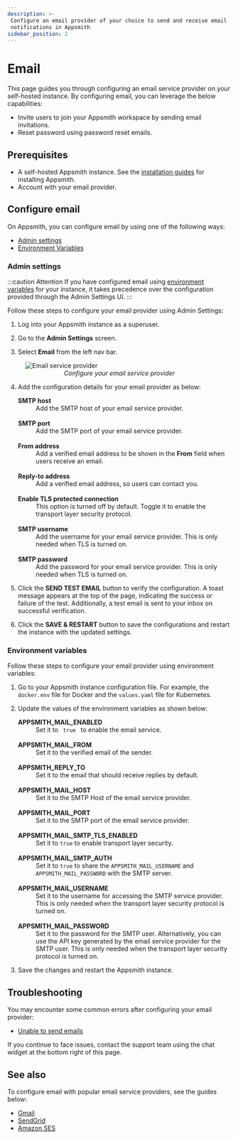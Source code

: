 ```yaml
---
description: >-
 Configure an email provider of your choice to send and receive email
 notifications in Appsmith
sidebar_position: 2
---
```


# Email

This page guides you through configuring an email service provider on your self-hosted instance. By configuring email, you can leverage the below capabilities:

* Invite users to join your Appsmith workspace by sending email invitations.
* Reset password using password reset emails.

<VideoEmbed host="youtube" videoId="NOAofPbmJWw" title="Configure Email Service Provider." caption="Configure Email Service Provider" /> 

## Prerequisites
* A self-hosted Appsmith instance. See the [installation guides](/getting-started/setup/installation-guides) for installing Appsmith.
* Account with your email provider.

## Configure email
 On Appsmith, you can configure email by using one of the following ways:

* [Admin settings](#admin-settings)
* [Environment Variables](#environment-variables)

### Admin settings

:::caution Attention
If you have configured email using [environment variables](#environment-variables) for your instance, it takes precedence over the configuration provided through the Admin Settings UI.
:::

Follow these steps to configure your email provider using Admin Settings:

1. Log into your Appsmith instance as a superuser.

2. Go to the **Admin Settings** screen.

3. Select **Email** from the left nav bar.

<figure>
<img src="/img/admin-settings-configure-email.png" style={{width: "100%", height: "auto"}} alt="Email service provider" />
<figcaption align="center"><i>Configure your email service provider</i></figcaption>
</figure>

4. Add the configuration details for your email provider as below: 

    <dl>
    <dt><b>SMTP host</b></dt>
    <dd> Add the SMTP host of your email service provider. </dd> <br/>
    <dt><b>SMTP port</b></dt>
    <dd> Add the SMTP port of your email service provider. </dd><br/>
    <dt><b>From address</b></dt>
    <dd>Add a verified email address to be shown in the <b>From</b> field when users receive an email.
    </dd> <br/>
    <dt><b>Reply-to address</b></dt>
    <dd>Add a verified email address, so users can contact you.</dd> <br/>
    <dt><b>Enable TLS protected connection</b></dt>
    <dd>This option is turned off by default. Toggle it to enable the transport layer security protocol.</dd> <br/>
    <dt><b>SMTP username</b></dt>
    <dd>Add the username for your email service provider. This is only needed when TLS is turned on.</dd> <br/>
    <dt><b>SMTP password</b></dt>
    <dd> Add the password for your email service provider. This is only needed when TLS is turned on.</dd> 
    </dl>

5. Click the **SEND TEST EMAIL** button to verify the configuration. A toast message appears at the top of the page, indicating the success or failure of the test. Additionally, a test email is sent to your inbox on successful verification.

6. Click the **SAVE & RESTART** button to save the configurations and restart the instance with the updated settings.

### Environment variables

Follow these steps to configure your email provider using environment variables:

1. Go to your Appsmith instance configuration file. For example, the `docker.env` file for Docker and the `values.yaml` file for Kubernetes.

2. Update the values of the environment variables as shown below:

    <dl>
    <dt><b>APPSMITH_MAIL_ENABLED</b></dt>
    <dd>Set it to <code> true </code> to enable the email service.</dd> <br/>
    <dt><b>APPSMITH_MAIL_FROM</b></dt>
    <dd>Set it to the verified email of the sender.
    </dd><br/>
    <dt><b>APPSMITH_REPLY_TO</b></dt>
    <dd>Set it to the email that should receive replies by default.</dd><br/>
    <dt><b>APPSMITH_MAIL_HOST</b></dt>
    <dd>Set it to the SMTP Host of the email service provider.</dd><br/>
    <dt><b>APPSMITH_MAIL_PORT</b></dt>
    <dd>Set it to the SMTP port of the email service provider. </dd><br/>
    <dt><b>APPSMITH_MAIL_SMTP_TLS_ENABLED</b></dt>
    <dd>
        Set it to <code>true</code> to enable transport layer security.
    </dd><br/>
    <dt><b>APPSMITH_MAIL_SMTP_AUTH</b></dt>
    <dd>Set it to <code>true</code> to share the <code>APPSMITH_MAIL_USERNAME</code> and <code>APPSMITH_MAIL_PASSWORD</code> with the SMTP server.</dd><br/>
    <dt><b>APPSMITH_MAIL_USERNAME</b></dt>
    <dd> Set it to the username for accessing the SMTP service provider. This is only needed when the transport layer security protocol is turned on. </dd><br/>
    <dt><b>APPSMITH_MAIL_PASSWORD</b></dt>
    <dd>Set it to the password for the SMTP user. Alternatively, you can use the API key generated by the email service provider for the SMTP user. This is only needed when the transport layer security protocol is turned on. </dd>
    </dl>

3. Save the changes and restart the Appsmith instance.

## Troubleshooting

You may encounter some common errors after configuring your email provider:

- [Unable to send emails](/help-and-support/troubleshooting-guide/deployment-errors#unable-to-send-emails)

If you continue to face issues, contact the support team using the chat widget at the bottom right of this page.

## See also

To configure email with popular email service providers, see the guides below:

* [Gmail](/getting-started/setup/instance-configuration/email/gmail)
* [SendGrid](/getting-started/setup/instance-configuration/email/sendgrid)
* [Amazon SES](/getting-started/setup/instance-configuration/email/amazon-ses)

